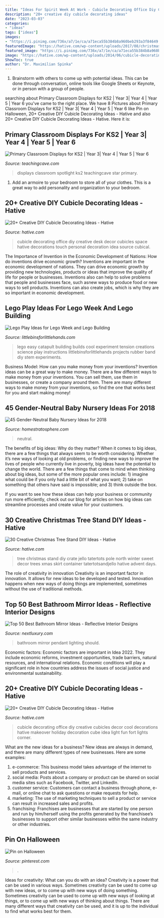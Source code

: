 ```yaml
---
title: "Ideas For Spirit Week At Work - Cubicle Decorating Office Diy Creative Cubicles Decor Cool Decorations Hative Makeover Holiday Decoration Cube Idea Light Fun Fort Lights Corner"
description: "20+ creative diy cubicle decorating ideas"
date: "2023-03-03"
categories:
- "ideas"
tags: ["ideas"]
images:
- "https://i.pinimg.com/736x/a7/1e/ca/a71eca55b384b8a960beb293a3f84649.jpg"
featuredImage: "https://hative.com/wp-content/uploads/2017/08/christmas-tree-stand-diy/26-christmas-tree-stand-diy-ideas.jpg"
featured_image: "https://i.pinimg.com/736x/a7/1e/ca/a71eca55b384b8a960beb293a3f84649.jpg"
image: "https://hative.com/wp-content/uploads/2014/06/cubicle-decorating-ideas/21-office-cubicle-decorating-ideas.jpg"
ShowToc: true
author: "Dr. Maximilian Spinka"
---
```



1. Brainstorm with others to come up with potential ideas. This can be done through conversation, online tools like Google Sheets or Keynote, or in person with a group of people.

	

		
searching about Primary Classroom Displays for KS2 | Year 3| Year 4 | Year 5 | Year 6 you've came to the right place. We have 8 Pictures about Primary Classroom Displays for KS2 | Year 3| Year 4 | Year 5 | Year 6 like Pin on Halloween, 20+ Creative DIY Cubicle Decorating Ideas - Hative and also 20+ Creative DIY Cubicle Decorating Ideas - Hative. Here it is:
		
    
## Primary Classroom Displays For KS2 | Year 3| Year 4 | Year 5 | Year 6

<img loading=lazy src="https://www.teachingcave.com/wp-content/uploads/2013/10/Star.jpg" onerror="this.onerror=null;this.src='https://tse3.mm.bing.net/th?id=OIP.JSM7LuKsOx9R3LmZ2Li0awHaJ4&amp;pid=15.1';" alt="Primary Classroom Displays for KS2 | Year 3| Year 4 | Year 5 | Year 6">

_Source: teachingcave.com_

>displays classroom spotlight ks2 teachingcave star primary. 

	

1. Add an armoire to your bedroom to store all of your clothes. This is a great way to add personality and organization to your bedroom.

    
## 20+ Creative DIY Cubicle Decorating Ideas - Hative

<img loading=lazy src="https://hative.com/wp-content/uploads/2014/06/cubicle-decorating-ideas/21-office-cubicle-decorating-ideas.jpg" onerror="this.onerror=null;this.src='https://tse4.mm.bing.net/th?id=OIP.gHPbaqnvbcnnYzIu0egJvwHaFj&amp;pid=15.1';" alt="20+ Creative DIY Cubicle Decorating Ideas - Hative">

_Source: hative.com_

>cubicle decorating office diy creative desk decor cubicles space hative decorations touch personal decoration idea source cubical. 

	

The Importance of Invention in the Economic Development of Nations: How do inventions drive economic growth?
Inventions are important in the economic development of nations. They can drive economic growth by providing new technologies, products or ideas that improve the quality of life for people or businesses. Inventions also can help to solve problems that people and businesses face, such asnew ways to produce food or new ways to sell products. Inventions can also create jobs, which is why they are so important in economic development.

    
## Lego Play Ideas For Lego Week And Lego Building

<img loading=lazy src="https://littlebinsforlittlehands.com/wp-content/uploads/2016/01/Easy-LEGO-Catapult-and-Tension-Science-Experiment-for-Kids.jpg" onerror="this.onerror=null;this.src='https://tse1.mm.bing.net/th?id=OIP.my5VByNahEqWDu3_dhki-gHaLH&amp;pid=15.1';" alt="Lego Play Ideas for Lego Week and Lego Building">

_Source: littlebinsforlittlehands.com_

>lego easy catapult building builds cool experiment tension creations science play instructions littlebinsforlittlehands projects rubber band diy stem experiments. 

	

Business Model: How can you make money from your inventions?
Invention ideas can be a great way to make money. There are a few different ways to make money from your inventions. You can sell them, use them in businesses, or create a company around them. There are many different ways to make money from your inventions, so find the one that works best for you and start making money!

    
## 45 Gender-Neutral Baby Nursery Ideas For 2018

<img loading=lazy src="https://www.homestratosphere.com/wp-content/uploads/2017/06/baby-nursery2017-06-20-at-9.45.23-AM-15.jpg" onerror="this.onerror=null;this.src='https://tse4.mm.bing.net/th?id=OIP.mXGRd3_nkhDDwHQgammgoQHaFj&amp;pid=15.1';" alt="45 Gender-Neutral Baby Nursery Ideas for 2018">

_Source: homestratosphere.com_

>neutral. 

	

The benefits of big ideas: Why do they matter?
When it comes to big ideas, there are a few things that always seem to be worth considering. Whether it’s new ways of looking at old problems, or finding new ways to improve the lives of people who currently live in poverty, big ideas have the potential to change the world.
There are a few things that come to mind when thinking about big ideas, but some of the more popular ones include: 1) imagine what could be if you only had a little bit of what you want; 2) take on something that others have said is impossible; and 3) think outside the box.

If you want to see how these ideas can help your business or community run more efficiently, check out our blog for articles on how big ideas can streamline processes and create value for your customers.

    
## 30 Creative Christmas Tree Stand DIY Ideas - Hative

<img loading=lazy src="https://hative.com/wp-content/uploads/2017/08/christmas-tree-stand-diy/26-christmas-tree-stand-diy-ideas.jpg" onerror="this.onerror=null;this.src='https://tse2.mm.bing.net/th?id=OIP.ChsWZKAVckflDzBtpfOengHaLL&amp;pid=15.1';" alt="30 Creative Christmas Tree Stand DIY Ideas - Hative">

_Source: hative.com_

>tree christmas stand diy crate jello tatertots pole north winter sweet decor trees xmas skirt container tatertotsandjello hative advent days. 

	

The role of creativity in innovation
Creativity is an important factor in innovation. It allows for new ideas to be developed and tested. Innovation happens when new ways of doing things are implemented, sometimes without the use of traditional methods.

    
## Top 50 Best Bathroom Mirror Ideas - Reflective Interior Designs

<img loading=lazy src="http://nextluxury.com/wp-content/uploads/bathroom-mirror-trim-ideas-with-pendant-lighting.jpg" onerror="this.onerror=null;this.src='https://tse3.mm.bing.net/th?id=OIP.mgXEh-n6fgGKH2LYIdKkvwAAAA&amp;pid=15.1';" alt="Top 50 Best Bathroom Mirror Ideas - Reflective Interior Designs">

_Source: nextluxury.com_

>bathroom mirror pendant lighting should. 

	

Economic factors:
Economic factors are important in Idea 2022. They include economic reforms, investment opportunities, trade barriers, natural resources, and international relations. Economic conditions will play a significant role in how countries address the issues of social justice and environmental sustainability.

    
## 20+ Creative DIY Cubicle Decorating Ideas - Hative

<img loading=lazy src="https://hative.com/wp-content/uploads/2014/06/cubicle-decorating-ideas/9-cubicle-decorating-ideas.jpg" onerror="this.onerror=null;this.src='https://tse4.mm.bing.net/th?id=OIP.eQcSJ5CTJQ9oju5gVP9mcAHaJ4&amp;pid=15.1';" alt="20+ Creative DIY Cubicle Decorating Ideas - Hative">

_Source: hative.com_

>cubicle decorating office diy creative cubicles decor cool decorations hative makeover holiday decoration cube idea light fun fort lights corner. 

	

What are the new ideas for a business?
New ideas are always in demand, and there are many different types of new businesses. Here are some examples: 
1. e-commerce: This business model takes advantage of the internet to sell products and services. 
2. social media: Posts about a company or product can be shared on social media sites such as Facebook, Twitter, and LinkedIn. 
3. customer service: Customers can contact a business through phone, e-mail, or online chat to ask questions or make requests for help. 
4. marketing: The use of marketing techniques to sell a product or service can result in increased sales and profits. 
5. franchising: Franchises are businesses that are started by one person and run by him/herself using the profits generated by the franchisee’s businesses to support other similar businesses within the same industry or other industries.

    
## Pin On Halloween

<img loading=lazy src="https://i.pinimg.com/736x/a7/1e/ca/a71eca55b384b8a960beb293a3f84649.jpg" onerror="this.onerror=null;this.src='https://tse3.mm.bing.net/th?id=OIP.MD5ViDhhnFVtAPDm3p7tpAHaJ3&amp;pid=15.1';" alt="Pin on Halloween">

_Source: pinterest.com_

>. 

	

Ideas for creativity: What can you do with an idea?
Creativity is a power that can be used in various ways. Sometimes creativity can be used to come up with new ideas, or to come up with new ways of doing something. Sometimes creativity can be used to come up with new ways of looking at things, or to come up with new ways of thinking about things. There are many different ways that creativity can be used, and it is up to the individual to find what works best for them.

